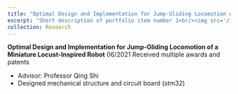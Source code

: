```yaml
---
title: "Optimal Design and Implementation for Jump-Gliding Locomotion of a Miniature Locust-Inspired Robot"
excerpt: "Short description of portfolio item number 1<br/><img src='/images/jump-gliding.png'>"
collection: Research
---
```


**Optimal Design and Implementation for Jump-Gliding Locomotion of a Miniature Locust-Inspired Robot** 06/2021
Received multiple awards and patents
* Advisor: Professor Qing Shi
* Designed mechanical structure and circuit board (stm32)

